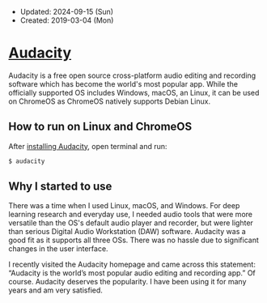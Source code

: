 * Updated: 2024-09-15 (Sun)
* Created: 2019-03-04 (Mon)

# [Audacity](https://www.audacityteam.org/)

Audacity is a free open source cross-platform audio editing and recording software which has become the world's most popular app. While the officially supported OS includes Windows, macOS, an Linux, it can be used on ChromeOS as ChromeOS natively supports Debian Linux.

## How to run on Linux and ChromeOS
After [installing Audacity](INSTALL.md), open terminal and run:
```bash
$ audacity
```

## Why I started to use 
There was a time when I used Linux, macOS, and Windows. For deep learning research and everyday use, I needed audio tools that were more versatile than the OS's default audio player and recorder, but were lighter than serious Digital Audio Workstation (DAW) software. Audacity was a good fit as it supports all three OSs. There was no hassle due to significant changes in the user interface. 

I recently visited the Audacity homepage and came across this statement: “Audacity is the world’s most popular audio editing and recording app.” Of course. Audacity deserves the popularity. I have been using it for many years and am very satisfied. 
